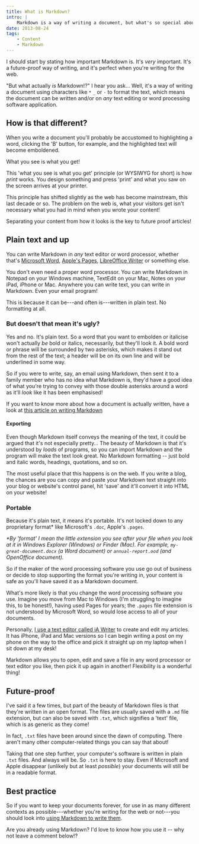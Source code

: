```yaml
---
title: What is Markdown?
intro: |
    Markdown is a way of writing a document, but what's so special about it? And what actually is it?
date: 2013-08-24
tags:
    - Content
    - Markdown
---
```


I should start by stating how important Markdown is. It's *very* important. It's a future-proof way of writing, and it's perfect when you're writing for the web.

"But what actually *is* Markdown!?" I hear you ask… Well, it's a way of writing a document using characters like `*` `_` or `-` to format the text, which means the document can be written and/or on *any* text editing or word processing software application.


## How is that different?

When you write a document you'll probably be accustomed to highlighting a word, clicking the 'B' button, for example, and the highlighted text will become emboldened.

What you see is what you get!

This 'what you see is what you get' principle (or WYSIWYG for short) is how *print* works. You design something and press 'print' and what you saw on the screen arrives at your printer.

This principle has shifted slightly as the web has become mainstream, this last decade or so. The problem on the web is, what your visitors get isn't necessary what you had in mind when you wrote your content!

Separating your content from how it looks is the key to future proof articles!


## Plain text and up

You can write Markdown in *any* text editor or word processor, whether that's [Microsoft Word](https://www.microsoft.com/en-gb/microsoft-365/word), [Apple's Pages](https://www.apple.com/pages/), [LibreOffice Writer](https://www.libreoffice.org/discover/writer/) or something else.

You don't even need a proper word processor. You can write Markdown in Notepad on your Windows machine, TextEdit on your Mac, Notes on your iPad, iPhone or Mac. Anywhere you can write text, you can write in Markdown. Even your email program!

This is because it can be---and often is---written in plain text. No formatting at all.

### But doesn't that mean it's ugly?

Yes and no. It's plain text. So a word that you want to embolden or italicise won't actually *be* bold or italics, necessarily, but they'll look it. A bold word or phrase will be surrounded by two asterisks, which makes it stand out from the rest of the text; a header will be on its own line and will be underlined in some way.

So if you were to write, say, an email using Markdown, then sent it to a family member who has no idea what Markdown is, they'd have a good idea of what you're trying to convey with those double asterisks around a word as it'll *look* like it has been emphasised!

If you want to know more about how a document is actually written, have a look at [this article on writing Markdown](/resources/markdown-cheatsheet)

#### Exporting

Even though Markdown itself conveys the meaning of the text, it could be argued that it's not especially pretty… The beauty of Markdown is that it's understood by *loads* of programs, so you can import Markdown and the program will make the text look great. No Markdown formatting -- just bold and italic words, headings, quotations, and so on.

The most useful place that this happens is on the web. If you write a blog, the chances are you can copy and paste your Markdown text straight into your blog or website's control panel, hit 'save' and it'll convert it into HTML on your website!

### Portable

Because it's plain text, it means it's portable. It's not locked down to any proprietary format* like Microsoft's `.doc`, Apple's `.pages`.

<i>*By 'format' I mean the little extension you see after your file when you look at it in Windows Explorer (Windows) or Finder (Mac). For example, `my-great-document.docx` (a Word document) or `annual-report.ood` (and OpenOffice document).</i>

So if the maker of the word processing software you use go out of business or decide to stop supporting the format you're writing in, your content is safe as you'll have saved it as a Markdown document.

What's more likely is that you change the word processing software you use. Imagine you move from Mac to Windows (I'm struggling to imagine this, to be honest!), having used Pages for years; the `.pages` file extension is not understood by Microsoft Word, so would lose access to all of your documents.

Personally, [I use a text editor called iA Writer](https://www.tempertemper.net/blog/in-search-of-the-best-writing-app) to create and edit my articles. It has iPhone, iPad and Mac versions so I can begin writing a post on my phone on the way to the office and pick it straight up on my laptop when I sit down at my desk!

Markdown allows you to open, edit and save a file in any word processor or text editor you like, then pick it up again in another! Flexibility is a wonderful thing!


## Future-proof

I've said it a few times, but part of the beauty of Markdown files is that they're written in an open format. The files are usually saved with a `.md` file extension, but can also be saved with `.txt`, which signifies a 'text' file, which is as generic as they come!

In fact, `.txt` files have been around since the dawn of computing. There aren't many other computer-related things you can say that about!

Taking that one step further, your computer's software is written in plain `.txt` files. And always will be. So `.txt` is here to stay. Even if Microsoft and Apple disappear (unlikely but at least *possible*) your documents will still be in a readable format.


## Best practice

So if  you want to keep your documents forever, for use in as many different contexts as possible---whether you're writing for the web or not---you should look into [using Markdown to write them](/resources/markdown-cheatsheet).

Are you already using Markdown? I'd love to know how you use it -- why not leave a comment below!?
